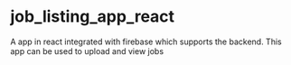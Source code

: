 # job_listing_app_react
A app in react integrated with firebase which supports the backend. This app can be used to upload and view jobs
